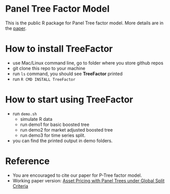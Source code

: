 
# Panel Tree Factor Model

This is the public R package for Panel Tree factor model. More details are in the [paper](https://papers.ssrn.com/sol3/papers.cfm?abstract_id=3949463).

# How to install **TreeFactor**

- use Mac/Linux command line, go to folder where you store github repos
- git clone this repo to your machine
- run `ls` command, you should see **TreeFactor** printed
- run `R CMD INSTALL TreeFactor`

# How to start using **TreeFactor**

- run `demo.sh`
    - simulate R data
    - run demo1 for basic boosted tree
    - run demo2 for market adjusted boosted tree
    - run demo3 for time series split.
- you can find the printed output in demo folders.

# Reference

- You are encouraged to cite our paper for P-Tree factor model.
- Working paper version: [Asset Pricing with Panel Trees under Global Split Criteria](https://papers.ssrn.com/sol3/papers.cfm?abstract_id=3949463)

